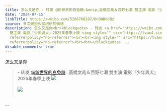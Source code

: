 ```yaml
---
title: 怎么又是你 - 转发 @新世界的白兔糖:&ensp;高橋文哉＆西野七瀬 雙主演 電影『少年與犬』2025年春季上映 [图片][图片]
date: '2024-07-15'
linkTitle: https://weibo.com/5286768287/OnDWDdd8z
source: 多次婉拒久保织织的微博
description: 怎么又是你<br><blockquote> - 转发 <a href="https://weibo.com/6376828218" target="_blank">@新世界的白兔糖</a>: 高橋文哉＆西野七瀬
  雙主演 電影『少年與犬』2025年春季上映 <img style="" src="https://tvax4.sinaimg.cn/large/006Xywk2gy1hro7g41muwj30xc0p00vs.jpg"
  referrerpolicy="no-referrer"><br><br><img style="" src="https://tvax4.sinaimg.cn/large/006Xywk2gy1hro7g46wbzj30xc1cadtf.jpg"
  referrerpolicy="no-referrer"><br><br></blockquote> ...
disable_comments: true
---
```

怎么又是你<br><blockquote> - 转发 <a href="https://weibo.com/6376828218" target="_blank">@新世界的白兔糖</a>: 高橋文哉＆西野七瀬 雙主演 電影『少年與犬』2025年春季上映 <img style="" src="https://tvax4.sinaimg.cn/large/006Xywk2gy1hro7g41muwj30xc0p00vs.jpg" referrerpolicy="no-referrer"><br><br><img style="" src="https://tvax4.sinaimg.cn/large/006Xywk2gy1hro7g46wbzj30xc1cadtf.jpg" referrerpolicy="no-referrer"><br><br></blockquote> ...